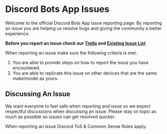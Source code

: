 # Discord Bots App Issues
Welcome to the official Discord Bots App issue reporting page. By reporting an issue you are helping us resolve bugs and giving the community a better experience.

**Before you report an issue check our [Trello](https://trello.com/b/YjJnNsLo/discord-bots-app) and [Existing Issue List](https://github.com/discordbotsapp/Discord-Bots-App/issues)**

When reporting an issue make sure the following criteria is met:
1) You are able to provide steps on how to report the issue you have encountered.
2) You are able to replicate this issue on other devices that are the same make/model as yours.


## Discussing An Issue
We want everyone to feel safe when reporting and issue so we expect respectful discussions when discussing an issue. Please stay on topic as much as possible so issues can get resolved quicker.

When reporting an issue Discord ToS & Common Sense Rules apply.

